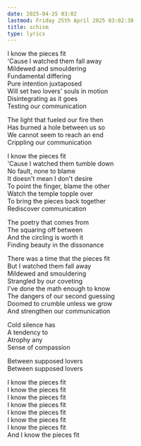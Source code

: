 ```yaml
---
date: 2025-04-25 03:02
lastmod: Friday 25th April 2025 03:02:38
title: schism
type: lyrics
---
```

I know the pieces fit  
'Cause I watched them fall away  
Mildewed and smouldering  
Fundamental differing  
Pure intention juxtaposed  
Will set two lovers' souls in motion  
Disintegrating as it goes  
Testing our communication

The light that fueled our fire then  
Has burned a hole between us so  
We cannot seem to reach an end  
Crippling our communication

I know the pieces fit  
'Cause I watched them tumble down  
No fault, none to blame  
It doesn't mean I don't desire  
To point the finger, blame the other  
Watch the temple topple over  
To bring the pieces back together  
Rediscover communication

The poetry that comes from  
The squaring off between  
And the circling is worth it  
Finding beauty in the dissonance

There was a time that the pieces fit  
But I watched them fall away  
Mildewed and smouldering  
Strangled by our coveting  
I've done the math enough to know  
The dangers of our second guessing  
Doomed to crumble unless we grow  
And strengthen our communication

Cold silence has  
A tendency to  
Atrophy any  
Sense of compassion

Between supposed lovers  
Between supposed lovers

I know the pieces fit  
I know the pieces fit  
I know the pieces fit  
I know the pieces fit  
I know the pieces fit  
I know the pieces fit  
I know the pieces fit  
And I know the pieces fit
